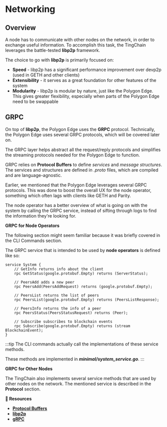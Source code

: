 # Networking

## Overview <a href="#overview" id="overview"></a>

A node has to communicate with other nodes on the network, in order to exchange useful information. To accomplish this task, the TingChain leverages the battle-tested **libp2p** framework.

The choice to go with **libp2p** is primarily focused on:

* **Speed** - libp2p has a significant performance improvement over devp2p (used in GETH and other clients)
* **Extensibility** - it serves as a great foundation for other features of the system
* **Modularity** - libp2p is modular by nature, just like the Polygon Edge. This gives greater flexibility, especially when parts of the Polygon Edge need to be swappable

## GRPC <a href="#grpc" id="grpc"></a>

On top of **libp2p**, the Polygon Edge uses the **GRPC** protocol. Technically, the Polygon Edge uses several GRPC protocols, which will be covered later on.

The GRPC layer helps abstract all the request/reply protocols and simplifies the streaming protocols needed for the Polygon Edge to function.

GRPC relies on **Protocol Buffers** to define _services_ and _message structures_. The services and structures are defined in _.proto_ files, which are compiled and are language-agnostic.

Earlier, we mentioned that the Polygon Edge leverages several GRPC protocols. This was done to boost the overall UX for the node operator, something which often lags with clients like GETH and Parity.

The node operator has a better overview of what is going on with the system by calling the GRPC service, instead of sifting through logs to find the information they're looking for.

**GRPC for Node Operators**

The following section might seem familiar because it was briefly covered in the CLI Commands section.

The GRPC service that is intended to be used by **node operators** is defined like so:



```
service System {
    // GetInfo returns info about the client
    rpc GetStatus(google.protobuf.Empty) returns (ServerStatus);

    // PeersAdd adds a new peer
    rpc PeersAdd(PeersAddRequest) returns (google.protobuf.Empty);

    // PeersList returns the list of peers
    rpc PeersList(google.protobuf.Empty) returns (PeersListResponse);

    // PeersInfo returns the info of a peer
    rpc PeersStatus(PeersStatusRequest) returns (Peer);

    // Subscribe subscribes to blockchain events
    rpc Subscribe(google.protobuf.Empty) returns (stream BlockchainEvent);
}
```

:::tip The CLI commands actually call the implementations of these service methods.

These methods are implemented in _**minimal/system\_service.go**_. :::

**GRPC for Other Nodes**

The TingChain also implements several service methods that are used by other nodes on the network. The mentioned service is described in the **Protocol** section.

**📜 Resources**

* [**Protocol Buffers**](https://developers.google.com/protocol-buffers)
* [**libp2p**](https://libp2p.io/)
* [**gRPC**](https://grpc.io/)
